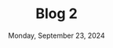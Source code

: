 ---
title: "Blog 2"
date: Monday, September 23, 2024
time: 1:55:35 pm India Standard Time
tags: ["Linux", "Git", "JAVA", "Spring Boot", "Testing", "Database", "CI/CD"]
draft: false
---